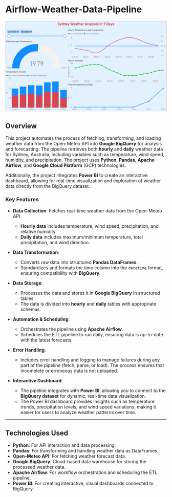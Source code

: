 # Airflow-Weather-Data-Pipeline

![Airflow-Weather-Data-Pipeline](dashboard/Dashboard.png)

## Overview

This project automates the process of fetching, transforming, and loading weather data from the Open-Meteo API into **Google BigQuery** for analysis and forecasting. The pipeline retrieves both **hourly** and **daily** weather data for Sydney, Australia, including variables such as temperature, wind speed, humidity, and precipitation. The project uses **Python**, **Pandas**, **Apache Airflow**, and **Google Cloud Platform** (GCP) technologies.

Additionally, the project integrates **Power BI** to create an interactive dashboard, allowing for real-time visualization and exploration of weather data directly from the BigQuery dataset.

### **Key Features**
- **Data Collection**: Fetches real-time weather data from the Open-Meteo API.
  - **Hourly data** includes temperature, wind speed, precipitation, and relative humidity.
  - **Daily data** includes maximum/minimum temperature, total precipitation, and wind direction.
  
- **Data Transformation**: 
  - Converts raw data into structured **Pandas DataFrames**.
  - Standardizes and formats the time column into the `datetime` format, ensuring compatibility with **BigQuery**.

- **Data Storage**:
  - Processes the data and stores it in **Google BigQuery** in structured tables.
  - The data is divided into **hourly** and **daily** tables with appropriate schemas.

- **Automation & Scheduling**:
  - Orchestrates the pipeline using **Apache Airflow**.
  - Schedules the ETL pipeline to run daily, ensuring data is up-to-date with the latest forecasts.

- **Error Handling**:
  - Includes error handling and logging to manage failures during any part of the pipeline (fetch, parse, or load). The process ensures that incomplete or erroneous data is not uploaded.

- **Interactive Dashboard**: 
  - The pipeline integrates with **Power BI**, allowing you to connect to the **BigQuery dataset** for dynamic, real-time data visualization.
  - The Power BI dashboard provides insights such as temperature trends, precipitation levels, and wind speed variations, making it easier for users to analyze weather patterns over time.

---

## Technologies Used

- **Python**: For API interaction and data processing.
- **Pandas**: For transforming and handling weather data as DataFrames.
- **Open-Meteo API**: For fetching weather forecast data.
- **Google BigQuery**: Cloud-based data warehouse for storing the processed weather data.
- **Apache Airflow**: For workflow orchestration and scheduling the ETL pipeline.
- **Power BI**: For creating interactive, visual dashboards connected to BigQuery.
